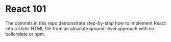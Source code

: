 # React 101

The commits in this repo demonstrate step-by-step how to implement React into a static HTML file from an absolute ground-level approach with no boilerplate or npm.
